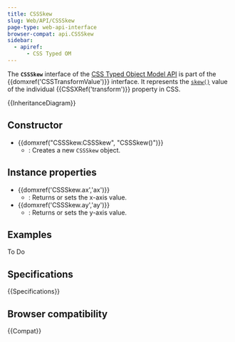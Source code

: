 ```yaml
---
title: CSSSkew
slug: Web/API/CSSSkew
page-type: web-api-interface
browser-compat: api.CSSSkew
sidebar:
  - apiref:
      - CSS Typed OM
---
```


The **`CSSSkew`** interface of the [CSS Typed Object Model API](/en-US/docs/Web/API/CSS_Object_Model) is part of the {{domxref('CSSTransformValue')}} interface. It represents the [`skew()`](/en-US/docs/Web/CSS/transform-function/skew) value of the individual {{CSSXRef('transform')}} property in CSS.

{{InheritanceDiagram}}

## Constructor

- {{domxref("CSSSkew.CSSSkew", "CSSSkew()")}}
  - : Creates a new `CSSSkew` object.

## Instance properties

- {{domxref('CSSSkew.ax','ax')}}
  - : Returns or sets the x-axis value.
- {{domxref('CSSSkew.ay','ay')}}
  - : Returns or sets the y-axis value.

## Examples

To Do

## Specifications

{{Specifications}}

## Browser compatibility

{{Compat}}
